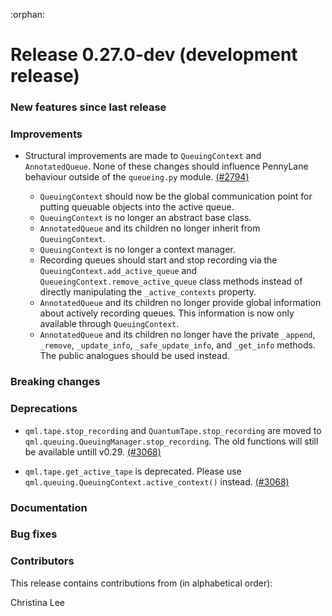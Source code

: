 :orphan:

# Release 0.27.0-dev (development release)

<h3>New features since last release</h3>

<h3>Improvements</h3>

* Structural improvements are made to `QueuingContext` and `AnnotatedQueue`. None of these changes should 
  influence PennyLane behaviour outside of the `queueing.py` module.
  [(#2794)](https://github.com/PennyLaneAI/pennylane/pull/2794)

   - `QueuingContext` should now be the global communication point for putting queuable objects into the active queue.
   - `QueuingContext` is no longer an abstract base class.
   - `AnnotatedQueue` and its children no longer inherit from `QueuingContext`.
   - `QueuingContext` is no longer a context manager.
   -  Recording queues should start and stop recording via the `QueuingContext.add_active_queue` and 
     `QueueingContext.remove_active_queue` class methods instead of directly manipulating the `_active_contexts` property.
   - `AnnotatedQueue` and its children no longer provide global information about actively recording queues. This information
      is now only available through `QueuingContext`.
   - `AnnotatedQueue` and its children no longer have the private `_append`, `_remove`, `_update_info`, `_safe_update_info`,
      and `_get_info` methods. The public analogues should be used instead.
   

<h3>Breaking changes</h3>

<h3>Deprecations</h3>

* `qml.tape.stop_recording` and `QuantumTape.stop_recording` are moved to `qml.queuing.QueuingManager.stop_recording`.
  The old functions will still be available untill v0.29.
  [(#3068)](https://github.com/PennyLaneAI/pennylane/pull/3068)

* `qml.tape.get_active_tape` is deprecated. Please use `qml.queuing.QueuingContext.active_context()` instead.
  [(#3068)](https://github.com/PennyLaneAI/pennylane/pull/3068)

<h3>Documentation</h3>

<h3>Bug fixes</h3>

<h3>Contributors</h3>

This release contains contributions from (in alphabetical order):

Christina Lee